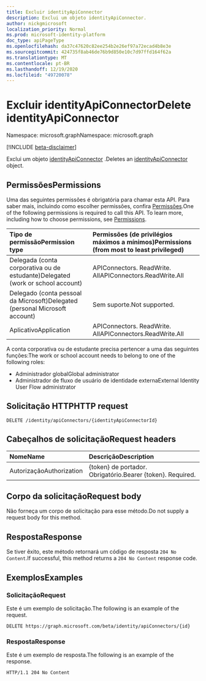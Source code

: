 ```yaml
---
title: Excluir identityApiConnector
description: Exclui um objeto identityApiConnector.
author: nickgmicrosoft
localization_priority: Normal
ms.prod: microsoft-identity-platform
doc_type: apiPageType
ms.openlocfilehash: da37c47620c82ee254b2e26ef97a72ecad4b8e3e
ms.sourcegitcommit: 424735f8ab46de76b9d850e10c7d97ffd164f62a
ms.translationtype: MT
ms.contentlocale: pt-BR
ms.lasthandoff: 12/19/2020
ms.locfileid: "49720078"
---
```

# <a name="delete-identityapiconnector"></a><span data-ttu-id="9598d-103">Excluir identityApiConnector</span><span class="sxs-lookup"><span data-stu-id="9598d-103">Delete identityApiConnector</span></span>

<span data-ttu-id="9598d-104">Namespace: microsoft.graph</span><span class="sxs-lookup"><span data-stu-id="9598d-104">Namespace: microsoft.graph</span></span>

[!INCLUDE [beta-disclaimer](../../includes/beta-disclaimer.md)]

<span data-ttu-id="9598d-105">Exclui um objeto [identityApiConnector](../resources/identityapiconnector.md) .</span><span class="sxs-lookup"><span data-stu-id="9598d-105">Deletes an [identityApiConnector](../resources/identityapiconnector.md) object.</span></span>

## <a name="permissions"></a><span data-ttu-id="9598d-106">Permissões</span><span class="sxs-lookup"><span data-stu-id="9598d-106">Permissions</span></span>

<span data-ttu-id="9598d-p101">Uma das seguintes permissões é obrigatória para chamar esta API. Para saber mais, incluindo como escolher permissões, confira [Permissões](/graph/permissions-reference).</span><span class="sxs-lookup"><span data-stu-id="9598d-p101">One of the following permissions is required to call this API. To learn more, including how to choose permissions, see [Permissions](/graph/permissions-reference).</span></span>

| <span data-ttu-id="9598d-109">Tipo de permissão</span><span class="sxs-lookup"><span data-stu-id="9598d-109">Permission type</span></span>                        | <span data-ttu-id="9598d-110">Permissões (de privilégios máximos a mínimos)</span><span class="sxs-lookup"><span data-stu-id="9598d-110">Permissions (from most to least privileged)</span></span> |
| :------------------------------------- | :------------------------------------------ |
| <span data-ttu-id="9598d-111">Delegada (conta corporativa ou de estudante)</span><span class="sxs-lookup"><span data-stu-id="9598d-111">Delegated (work or school account)</span></span>     | <span data-ttu-id="9598d-112">APIConnectors. ReadWrite. All</span><span class="sxs-lookup"><span data-stu-id="9598d-112">APIConnectors.ReadWrite.All</span></span> |
| <span data-ttu-id="9598d-113">Delegado (conta pessoal da Microsoft)</span><span class="sxs-lookup"><span data-stu-id="9598d-113">Delegated (personal Microsoft account)</span></span> | <span data-ttu-id="9598d-114">Sem suporte.</span><span class="sxs-lookup"><span data-stu-id="9598d-114">Not supported.</span></span>  |
| <span data-ttu-id="9598d-115">Aplicativo</span><span class="sxs-lookup"><span data-stu-id="9598d-115">Application</span></span>                            | <span data-ttu-id="9598d-116">APIConnectors. ReadWrite. All</span><span class="sxs-lookup"><span data-stu-id="9598d-116">APIConnectors.ReadWrite.All</span></span> |

<span data-ttu-id="9598d-117">A conta corporativa ou de estudante precisa pertencer a uma das seguintes funções:</span><span class="sxs-lookup"><span data-stu-id="9598d-117">The work or school account needs to belong to one of the following roles:</span></span>

* <span data-ttu-id="9598d-118">Administrador global</span><span class="sxs-lookup"><span data-stu-id="9598d-118">Global administrator</span></span>
* <span data-ttu-id="9598d-119">Administrador de fluxo de usuário de identidade externa</span><span class="sxs-lookup"><span data-stu-id="9598d-119">External Identity User Flow administrator</span></span>

## <a name="http-request"></a><span data-ttu-id="9598d-120">Solicitação HTTP</span><span class="sxs-lookup"><span data-stu-id="9598d-120">HTTP request</span></span>

<!-- {
  "blockType": "ignored"
}
-->
``` http
DELETE /identity/apiConnectors/{identityApiConnectorId}
```

## <a name="request-headers"></a><span data-ttu-id="9598d-121">Cabeçalhos de solicitação</span><span class="sxs-lookup"><span data-stu-id="9598d-121">Request headers</span></span>
|<span data-ttu-id="9598d-122">Nome</span><span class="sxs-lookup"><span data-stu-id="9598d-122">Name</span></span>|<span data-ttu-id="9598d-123">Descrição</span><span class="sxs-lookup"><span data-stu-id="9598d-123">Description</span></span>|
|:---|:---|
|<span data-ttu-id="9598d-124">Autorização</span><span class="sxs-lookup"><span data-stu-id="9598d-124">Authorization</span></span>|<span data-ttu-id="9598d-p102">{token} de portador. Obrigatório.</span><span class="sxs-lookup"><span data-stu-id="9598d-p102">Bearer {token}. Required.</span></span>|

## <a name="request-body"></a><span data-ttu-id="9598d-127">Corpo da solicitação</span><span class="sxs-lookup"><span data-stu-id="9598d-127">Request body</span></span>
<span data-ttu-id="9598d-128">Não forneça um corpo de solicitação para esse método.</span><span class="sxs-lookup"><span data-stu-id="9598d-128">Do not supply a request body for this method.</span></span>

## <a name="response"></a><span data-ttu-id="9598d-129">Resposta</span><span class="sxs-lookup"><span data-stu-id="9598d-129">Response</span></span>

<span data-ttu-id="9598d-130">Se tiver êxito, este método retornará um código de resposta `204 No Content`.</span><span class="sxs-lookup"><span data-stu-id="9598d-130">If successful, this method returns a `204 No Content` response code.</span></span>

## <a name="examples"></a><span data-ttu-id="9598d-131">Exemplos</span><span class="sxs-lookup"><span data-stu-id="9598d-131">Examples</span></span>

### <a name="request"></a><span data-ttu-id="9598d-132">Solicitação</span><span class="sxs-lookup"><span data-stu-id="9598d-132">Request</span></span>

<span data-ttu-id="9598d-133">Este é um exemplo de solicitação.</span><span class="sxs-lookup"><span data-stu-id="9598d-133">The following is an example of the request.</span></span>

<!-- {
  "blockType": "request",
  "name": "delete_identityapiconnector"
}
-->

``` http
DELETE https://graph.microsoft.com/beta/identity/apiConnectors/{id}
```

### <a name="response"></a><span data-ttu-id="9598d-134">Resposta</span><span class="sxs-lookup"><span data-stu-id="9598d-134">Response</span></span>

<span data-ttu-id="9598d-135">Este é um exemplo de resposta.</span><span class="sxs-lookup"><span data-stu-id="9598d-135">The following is an example of the response.</span></span>

<!-- {
  "blockType": "response",
}
-->

``` http
HTTP/1.1 204 No Content
```
